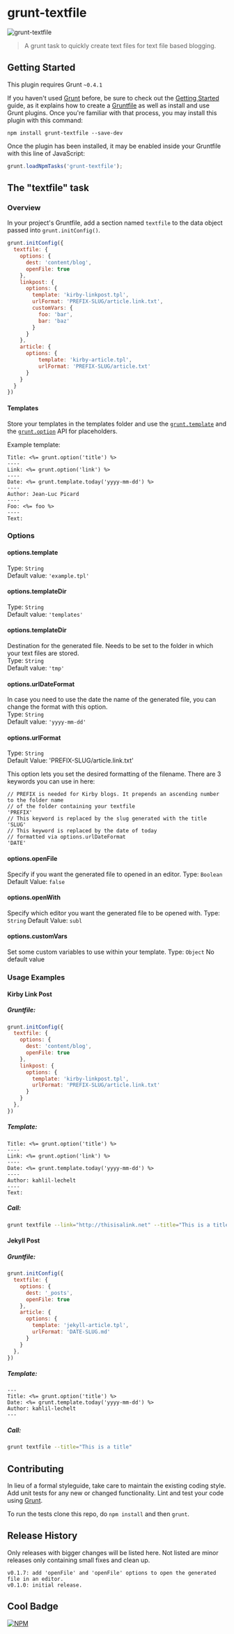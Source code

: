 # grunt-textfile

![grunt-textfile](https://raw.github.com/kahlil/grunt-textfile/master/grunt-textfile.jpg)

> A grunt task to quickly create text files for text file based blogging.

## Getting Started
This plugin requires Grunt `~0.4.1`

If you haven't used [Grunt](http://gruntjs.com/) before, be sure to check out the [Getting Started](http://gruntjs.com/getting-started) guide, as it explains how to create a [Gruntfile](http://gruntjs.com/sample-gruntfile) as well as install and use Grunt plugins. Once you're familiar with that process, you may install this plugin with this command:

```shell
npm install grunt-textfile --save-dev
```

Once the plugin has been installed, it may be enabled inside your Gruntfile with this line of JavaScript:

```js
grunt.loadNpmTasks('grunt-textfile');
```

## The "textfile" task

### Overview
In your project's Gruntfile, add a section named `textfile` to the data object passed into `grunt.initConfig()`.

```js
grunt.initConfig({
  textfile: {
    options: {
      dest: 'content/blog',
      openFile: true
    },
    linkpost: {
      options: {
        template: 'kirby-linkpost.tpl',
        urlFormat: 'PREFIX-SLUG/article.link.txt',
        customVars: {
          foo: 'bar',
          bar: 'baz'
        }
      }
    },
    article: {
      options: {
          template: 'kirby-article.tpl',
          urlFormat: 'PREFIX-SLUG/article.txt'
      }
    }
  }
})
```

#### Templates

Store your templates in the templates folder and use the [`grunt.template`](http://gruntjs.com/api/grunt.template) and the [`grunt.option`](http://gruntjs.com/api/grunt.option) API for placeholders.

Example template:

```
Title: <%= grunt.option('title') %>
----
Link: <%= grunt.option('link') %>
----
Date: <%= grunt.template.today('yyyy-mm-dd') %>
----
Author: Jean-Luc Picard
----
Foo: <%= foo %>
----
Text:
```

### Options

#### options.template
Type: `String`  
Default value: `'example.tpl'`

#### options.templateDir
Type: `String`  
Default value: `'templates'`

#### options.templateDir
Destination for the generated file. Needs to be set to the folder in which your text files are stored.  
Type: `String`  
Default value: `'tmp'`

#### options.urlDateFormat
In case you need to use the date the name of the generated file, you can change the format with this option.  
Type: `String`  
Default value: `'yyyy-mm-dd'`

#### options.urlFormat
Type: `String`  
Default Value: 'PREFIX-SLUG/article.link.txt'

This option lets you set the desired formatting of the filename. There are 3 keywords you can use in here:

```
// PREFIX is needed for Kirby blogs. It prepends an ascending number to the folder name
// of the folder containing your textfile
'PREFIX'
// This keyword is replaced by the slug generated with the title
'SLUG'
// This keyword is replaced by the date of today
// formatted via options.urlDateFormat
'DATE'
```

#### options.openFile
Specify if you want the generated file to opened in an editor.
Type: `Boolean`
Default Value: `false`

#### options.openWith
Specify which editor you want the generated file to be opened with.
Type: `String`
Default Value: `subl`

#### options.customVars
Set some custom variables to use within your template.
Type: `Object`
No default value

### Usage Examples

#### Kirby Link Post

##### Gruntfile:
```js
grunt.initConfig({
  textfile: {
    options: {
      dest: 'content/blog',
      openFile: true
    },
    linkpost: {
      options: {
        template: 'kirby-linkpost.tpl',
        urlFormat: 'PREFIX-SLUG/article.link.txt'
      }
    }
  },
})
```

##### Template:

```
Title: <%= grunt.option('title') %>
----
Link: <%= grunt.option('link') %>
----
Date: <%= grunt.template.today('yyyy-mm-dd') %>
----
Author: kahlil-lechelt
----
Text:
```

##### Call:
```bash
grunt textfile --link="http://thisisalink.net" --title="This is a title"
```

#### Jekyll Post

##### Gruntfile:
```js
grunt.initConfig({
  textfile: {
    options: {
      dest: '_posts',
      openFile: true
    },
    article: {
      options: {
        template: 'jekyll-article.tpl',
        urlFormat: 'DATE-SLUG.md'
      }
    }
  },
})
```

##### Template:

```Handlebars
---
Title: <%= grunt.option('title') %>
Date: <%= grunt.template.today('yyyy-mm-dd') %>
Author: kahlil-lechelt
---
```

##### Call:
```bash
grunt textfile --title="This is a title"
```

## Contributing
In lieu of a formal styleguide, take care to maintain the existing coding style. Add unit tests for any new or changed functionality. Lint and test your code using [Grunt](http://gruntjs.com/).

To run the tests clone this repo, do `npm install` and then `grunt`.

## Release History
Only releases with bigger changes will be listed here. Not listed are minor releases only containing small fixes and clean up.
```
v0.1.7: add 'openFile' and 'openFile' options to open the generated file in an editor.
v0.1.0: initial release.
```

## Cool Badge

[![NPM](https://nodei.co/npm/grunt-textfile.png)](https://nodei.co/npm/grunt-textfile/)
